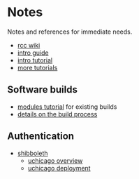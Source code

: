 # Notes

Notes and references for immediate needs.

* [rcc wiki](https://w3.rcc.uchicago.edu/redmine/projects/rcc/wiki/Wiki)
* [intro guide](http://docs.rcc.uchicago.edu/user-guide.html)
* [intro tutorial](http://docs.rcc.uchicago.edu/tutorials/intro-to-rcc-workshop.html)
* [more tutorials](http://docs.rcc.uchicago.edu/tutorials/index.html)


## Software builds

* [modules tutorial](http://docs.rcc.uchicago.edu/tutorials/modules.html) for existing builds
* [details on the build process](https://w3.rcc.uchicago.edu/redmine/projects/rcc/wiki/Software_build_process_changes)


## Authentication

* [shibboleth](http://en.wikipedia.org/wiki/Shibboleth_(Internet2))
  * [uchicago overview](http://answers.uchicago.edu/page.php?id=16208)
  * [uchicago deployment](https://wiki.uchicago.edu/display/idm/Shibboleth+information+for+new+deployers)
